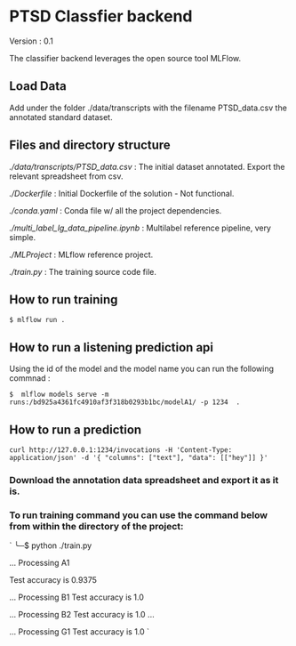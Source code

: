 # PTSD Classfier backend

Version : 0.1

The classifier backend leverages the open source tool MLFlow. 

## Load Data
Add under the folder ./data/transcripts with the filename PTSD_data.csv the annotated standard dataset.
 

## Files and directory structure

*./data/transcripts/PTSD_data.csv* : The initial dataset annotated. Export the relevant spreadsheet from csv.

*./Dockerfile* : Initial Dockerfile of the solution - Not functional.

*./conda.yaml* : Conda file w/ all the project dependencies.

*./multi_label_lg_data_pipeline.ipynb* : Multilabel reference pipeline, very simple. 

*./MLProject* : MLflow reference project.

*./train.py* : The training source code file.

## How to run training

`$ mlflow run .`

## How to run a listening prediction api
Using the id of the model and the model name you can run the following commnad :

`$  mlflow models serve -m runs:/bd925a4361fc4910af3f318b0293b1bc/modelA1/ -p 1234  .`


## How to run a prediction

`curl http://127.0.0.1:1234/invocations -H 'Content-Type: application/json' -d '{
    "columns": ["text"],
    "data": [["hey"]]
}'`

### Download the annotation data spreadsheet and export it as it is. 


### To run training command you can use the command below from within the directory of the project:
 
 ` 
╰─$ python ./train.py                    

... Processing A1

Test accuracy is 0.9375

... Processing B1
Test accuracy is 1.0

... Processing B2
Test accuracy is 1.0
...

... Processing G1
Test accuracy is 1.0
` 